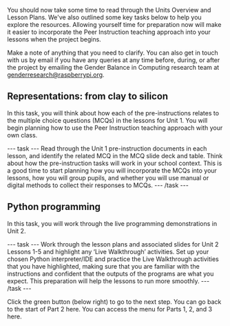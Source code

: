 You should now take some time to read through the Units Overview and Lesson Plans. We've also outlined some key tasks below to help you explore the resources. Allowing yourself time for preparation now will make it easier to incorporate the Peer Instruction teaching approach into your lessons when the project begins.

Make a note of anything that you need to clarify. You can also get in touch with us by email if you have any queries at any time before, during, or after the project by emailing the Gender Balance in Computing research team at [genderresearch@raspberrypi.org](mailto:genderresearch@raspberrypi.org).


## Representations: from clay to silicon

In this task, you will think about how each of the pre-instructions relates to the multiple choice questions (MCQs) in the lessons for Unit 1. You will begin planning how to use the Peer Instruction teaching approach with your own class.

--- task --- 
Read through the Unit 1 pre-instruction documents in each lesson, and identify the related MCQ in the MCQ slide deck and table. Think about how the pre-instruction tasks will work in your school context. This is a good time to start planning how you will incorporate the MCQs into your lessons, how you will group pupils, and whether you will use manual or digital methods to collect their responses to MCQs. 
--- /task ---

## Python programming

In this task, you will work through the live programming demonstrations in Unit 2.

--- task --- 
Work through the lesson plans and associated slides for Unit 2 Lessons 1-5 and highlight any ‘Live Walkthrough’ activities. Set up your chosen Python interpreter/IDE and practice the Live Walkthrough activities that you have highlighted, making sure that you are familiar with the instructions and confident that the outputs of the programs are what you expect. This preparation will help the lessons to run more smoothly.
--- /task ---

Click the green button (below right) to go to the next step.
You can go back to the start of Part 2 here.
You can access the menu for Parts 1, 2, and 3 here.

